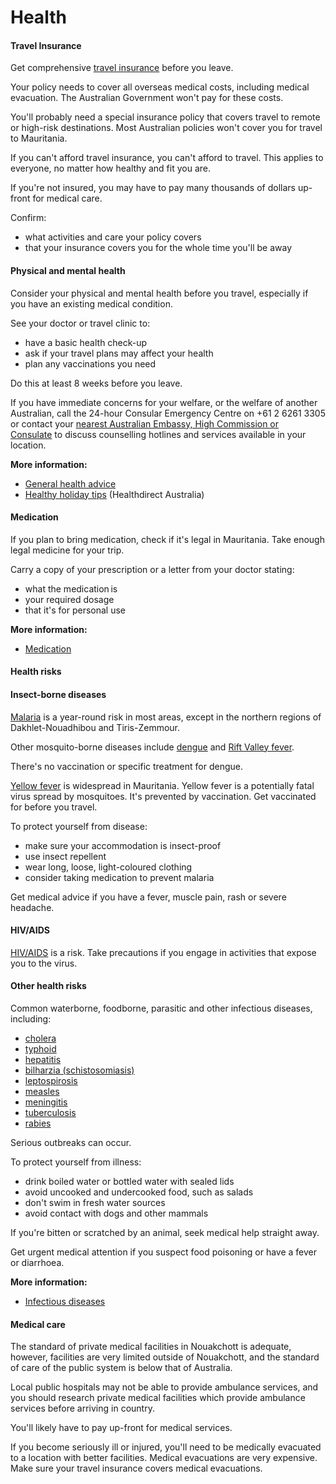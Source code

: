 # Health

#### Travel Insurance

Get comprehensive [travel insurance](/before-you-go/the-basics/travel-insurance "Travel insurance") before you leave.

Your policy needs to cover all overseas medical costs, including medical evacuation. The Australian Government won't pay for these costs.

You'll probably need a special insurance policy that covers travel to remote or high-risk destinations. Most Australian policies won't cover you for travel to Mauritania.

If you can't afford travel insurance, you can't afford to travel. This applies to everyone, no matter how healthy and fit you are.

If you're not insured, you may have to pay many thousands of dollars up-front for medical care.

Confirm:

* what activities and care your policy covers
* that your insurance covers you for the whole time you'll be away

#### Physical and mental health

Consider your physical and mental health before you travel, especially if you have an existing medical condition.

See your doctor or travel clinic to:

* have a basic health check-up
* ask if your travel plans may affect your health
* plan any vaccinations you need

Do this at least 8 weeks before you leave.

If you have immediate concerns for your welfare, or the welfare of another Australian, call the 24-hour Consular Emergency Centre on +61 2 6261 3305 or contact your [nearest Australian Embassy, High Commission or Consulate](https://www.dfat.gov.au/about-us/our-locations/missions/our-embassies-and-consulates-overseas) to discuss counselling hotlines and services available in your location.

**More information:**

* [General health advice](/before-you-go/health "Taking care of your health")
* [Healthy holiday tips](https://www.healthdirect.gov.au/healthy-holiday-tips-infographic) (Healthdirect Australia)

#### Medication

If you plan to bring medication, check if it's legal in Mauritania. Take enough legal medicine for your trip.

Carry a copy of your prescription or a letter from your doctor stating:

* what the medication is
* your required dosage
* that it's for personal use

**More information:**

* [Medication](/before-you-go/health/medications "Medication and medical equipment")

#### Health risks

#### Insect-borne diseases

[Malaria](https://www.who.int/news-room/fact-sheets/detail/malaria) is a year-round risk in most areas, except in the northern regions of Dakhlet-Nouadhibou and Tiris-Zemmour.

Other mosquito-borne diseases include [dengue](https://www.health.gov.au/diseases/dengue-virus-infection) and [Rift Valley fever](https://www.who.int/health-topics/rift-valley-fever#tab=tab_1).

There's no vaccination or specific treatment for dengue.

[Yellow fever](http://www.health.gov.au/yellowfever) is widespread in Mauritania. Yellow fever is a potentially fatal virus spread by mosquitoes. It's prevented by vaccination. Get vaccinated for before you travel.

To protect yourself from disease:

* make sure your accommodation is insect-proof
* use insect repellent
* wear long, loose, light-coloured clothing
* consider taking medication to prevent malaria

Get medical advice if you have a fever, muscle pain, rash or severe headache.

#### HIV/AIDS

[HIV/AIDS](https://www.who.int/news-room/fact-sheets/detail/hiv-aids) is a risk. Take precautions if you engage in activities that expose you to the virus.

#### Other health risks

Common waterborne, foodborne, parasitic and other infectious diseases, including:

* [cholera](https://www.who.int/news-room/fact-sheets/detail/cholera)
* [typhoid](https://www.who.int/news-room/fact-sheets/detail/typhoid)
* [hepatitis](https://www.who.int/hepatitis/en/)
* [bilharzia (schistosomiasis)](https://www.who.int/news-room/fact-sheets/detail/schistosomiasis)
* [leptospirosis](https://www.paho.org/en/topics/leptospirosis)
* [measles](https://www.who.int/news-room/fact-sheets/detail/measles)
* [meningitis](https://www.who.int/health-topics/meningitis#tab=tab_1)
* [tuberculosis](https://www.who.int/news-room/fact-sheets/detail/tuberculosis)
* [rabies](https://www.who.int/news-room/fact-sheets/detail/rabies)

Serious outbreaks can occur.

To protect yourself from illness:

* drink boiled water or bottled water with sealed lids
* avoid uncooked and undercooked food, such as salads
* don't swim in fresh water sources
* avoid contact with dogs and other mammals

If you're bitten or scratched by an animal, seek medical help straight away.

Get urgent medical attention if you suspect food poisoning or have a fever or diarrhoea.

**More information:**

* [Infectious diseases](/before-you-go/health/diseases "Infectious diseases")

#### Medical care

The standard of private medical facilities in Nouakchott is adequate, however, facilities are very limited outside of Nouakchott, and the standard of care of the public system is below that of Australia.

Local public hospitals may not be able to provide ambulance services, and you should research private medical facilities which provide ambulance services before arriving in country.

You'll likely have to pay up-front for medical services.

If you become seriously ill or injured, you'll need to be medically evacuated to a location with better facilities. Medical evacuations are very expensive. Make sure your travel insurance covers medical evacuations.